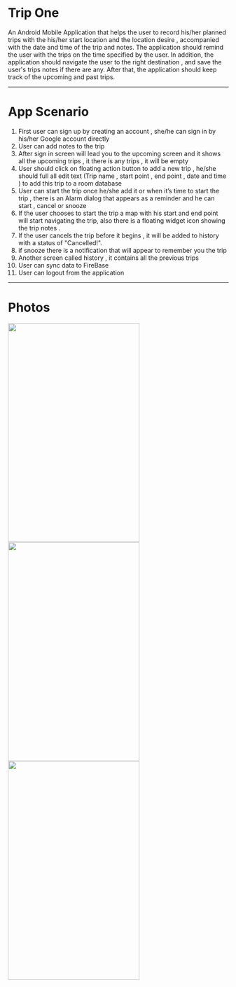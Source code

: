 # Trip One 
 An Android Mobile Application that helps the user to record his/her planned trips with the his/her start location and the location desire ,
accompanied with the date and time of the trip and notes.
The application should remind the user with the trips on the time specified by the user.
In addition, the application should navigate the user to the right destination , and save the user's trips notes if there are any.
After that, the application should keep track of the upcoming and past trips.

---------
# App Scenario

1. First user can sign up by creating an account , she/he can sign in by his/her Google account directly
2. User can add notes to the trip 
3. After sign in screen will lead you to the upcoming screen and it shows all the upcoming trips , it there is any trips , it will be empty
4. User should click on floating action button to add a new trip , he/she should full all edit text (Trip name , start point , end point , date and time )
 to add this trip to a room database
4. User can start the trip once he/she add it or when it’s time to start the trip , 
there is an Alarm dialog that appears as a reminder and he can start , cancel or snooze 
5. If the user chooses to start the trip a map with his start and end point will start navigating the trip, also there is a floating widget icon  showing the trip notes .
6. If the user cancels the trip before it begins , it will be added to history with a status of "Cancelled!".
7. if snooze there is a notification that will appear to remember you the trip
8. Another screen called history , it contains all the previous trips
9. User can sync data to FireBase 
10. User can logout from the application

--------
# Photos

<img align="left"  width="300" height="500" src="https://user-images.githubusercontent.com/72301122/132779588-8bdc3802-4b58-4c51-b5da-f186568feceb.jpg"><img align="center"  width="300" height="500" src="https://user-images.githubusercontent.com/72301122/132777138-696649d4-29d3-40b0-bcba-61b0cf859266.jpg">
<img align="left"  width="300" height="500" src="https://user-images.githubusercontent.com/72301122/132778202-d238c447-d1c8-452b-96d5-365fcfef281c.jpg">


